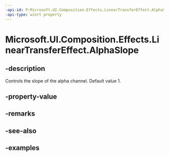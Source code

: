 ```yaml
---
-api-id: P:Microsoft.UI.Composition.Effects.LinearTransferEffect.AlphaSlope
-api-type: winrt property
---
```


<!-- Property syntax.
public float AlphaSlope { get;  set; }
-->

# Microsoft.UI.Composition.Effects.LinearTransferEffect.AlphaSlope

## -description
Controls the slope of the alpha channel. Default value 1.

## -property-value

## -remarks

## -see-also

## -examples

